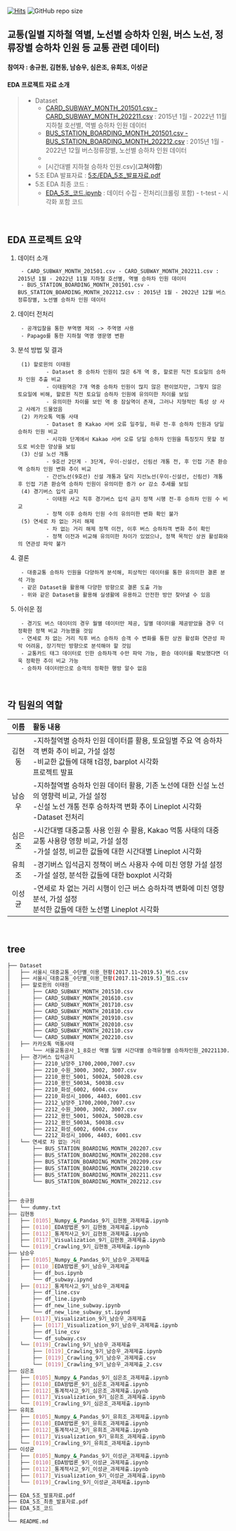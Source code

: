 [![Hits](https://hits.seeyoufarm.com/api/count/incr/badge.svg?url=https%3A%2F%2Fgithub.com%2FDataScience-Lab-Yonsei%2F9th_EDA%2Ftree%2Fmain%2F5%25EC%25A1%25B0%2Fhit-counter&count_bg=%2379C83D&title_bg=%23555555&icon=&icon_color=%23E7E7E7&title=hits&edge_flat=false)](https://hits.seeyoufarm.com)
![GitHub repo size](https://img.shields.io/github/repo-size/DataScience-Lab-Yonsei/9th_EDA)



## 교통(일별 지하철 역별, 노선별 승하차 인원, 버스 노선, 정류장별 승하차 인원 등 교통 관련 데이터)
#### 참여자 : 송규원, 김현동, 남승우, 심은조, 유희조, 이성균
#### EDA 프로젝트 자료 소개
> * Dataset
>   * [CARD_SUBWAY_MONTH_201501.csv - CARD_SUBWAY_MONTH_202211.csv](https://data.seoul.go.kr/dataList/OA-12914/S/1/datasetView.do) : 2015년 1월 - 2022년 11월 지하철 호선별, 역별 승하차 인원 데이터
>   * [BUS_STATION_BOARDING_MONTH_201501.csv - BUS_STATION_BOARDING_MONTH_202212.csv](https://data.seoul.go.kr/dataList/OA-12912/S/1/datasetView.do) : 2015년 1월 - 2022년 12월 버스정류장별, 노선별 승하차 인원 데이터
>   *
>   * [시간대별 지하철 승하차 인원.csv](<strong>고쳐야함</strong>)
> * 5조 EDA 발표자료 : [5조/EDA_5조_발표자료.pdf](https://github.com/DataScience-Lab-Yonsei/9th_EDA/blob/main/5%E1%84%8C%E1%85%A9/EDA_5%EC%A1%B0_%EB%B0%9C%ED%91%9C%EC%9E%90%EB%A3%8C.pdf)
> * 5조 EDA 최종 코드 :
>   * [EDA_5조_코드.ipynb](https://github.com/namu-tree/9th_EDA/blob/main/5%E1%84%8C%E1%85%A9/Dataset/EDA_5%EC%A1%B0_%EC%BD%94%EB%93%9C.ipynb) : 데이터 수집 - 전처리(크롤링 포함) - t-test - 시각화 포함 코드
<br>



## EDA 프로젝트 요약

1. 데이터 소개

        - CARD_SUBWAY_MONTH_201501.csv - CARD_SUBWAY_MONTH_202211.csv : 2015년 1월 - 2022년 11월 지하철 호선별, 역별 승하차 인원 데이터
        - BUS_STATION_BOARDING_MONTH_201501.csv - BUS_STATION_BOARDING_MONTH_202212.csv : 2015년 1월 - 2022년 12월 버스정류장별, 노선별 승하차 인원 데이터
   
2. 데이터 전처리

        - 공개입찰을 통한 부역명 제외 -> 주역명 사용
        - Papago를 통한 지하철 역명 영문명 변환
 
3. 분석 방법 및 결과
    
        (1) 할로윈의 이태원
                - Dataset 중 승하차 인원이 많은 6개 역 중, 할로윈 직전 토요일의 승하차 인원 추출 비교
                - 이태원역은 7개 역중 승하차 인원이 많지 않은 편이었지만, 그렇지 않은 토요일에 비해, 할로윈 직전 토요일 승하차 인원에 유의미한 차이를 보임
                - 유의미한 차이를 보인 역 중 잠실역이 존재, 그러나 지형적인 특성 상 사고 사례가 드물었음
        (2) 카카오톡 먹통 사태
                - Dataset 중 Kakao 서버 오류 일주일, 하루 전-후 승하차 인원과 당일 승하차 인원 비교
                - 시각화 단계에서 Kakao 서버 오류 당일 승하차 인원을 특징짓지 못할 정도로 비슷한 양상을 보임
        (3) 신설 노선 개통
                - 9호선 2단계 - 3단계, 우이-신설선, 신림선 개통 전, 후 인접 기존 환승역 승하차 인원 변화 추이 비교
                - 간선노선(9호선) 신설 개통과 달리 지선노선(우이-신설선, 신림선) 개통 후 인접 기존 환승역 승하차 인원이 유의미한 증가 or 감소 추세를 보임
        (4) 경기버스 입석 금지
                - 이태원 사고 직후 경기버스 입석 금지 정책 시행 전-후 승하차 인원 수 비교
                - 정책 이후 승하차 인원 수의 유의미한 변화 확인 불가
        (5) 연세로 차 없는 거리 해제
                - 차 없는 거리 해제 정책 이전, 이후 버스 승하차객 변화 추이 확인
                - 정책 이전과 비교해 유의미한 차이가 있었으나, 정책 목적인 상권 활성화와의 연관성 파악 불가
    
4. 결론

        - 대중교통 승하차 인원을 다양하게 분석해, 피상적인 데이터를 통한 유의미한 결론 분석 가능
        - 같은 Dataset을 활용해 다양한 방향으로 결론 도출 가능
        - 위와 같은 Dataset을 활용해 실생활에 유용하고 안전한 방안 찾아낼 수 있음
    
5. 아쉬운 점
    
        - 경기도 버스 데이터의 경우 월별 데이터만 제공, 일별 데이터를 제공받았을 경우 더 정확한 정책 비교 가능했을 것임
        - 연세로 차 없는 거리 직후 버스 승하차 승객 수 변화를 통한 상권 활성화 연관성 파악 어려움, 장기적인 방향으로 분석해야 할 것임
        - 교통카드 태그 데이터로 인한 승하차객 수만 파악 가능, 환승 데이터를 확보했다면 더욱 정확한 추이 비교 가능 
        - 승하차 데이터만으로 승객의 정확한 행방 알수 없음 

<br>



 ## 각 팀원의 역할
 
|이름|활동 내용| 
|:---:|:---| 
|김현동| -지하철역별 승하차 인원 데이터를 활용, 토요일별 주요 역 승하차객 변화 추이 비교, 가설 설정<br> -비교한 값들에 대해 t검정, barplot 시각화<br>프로젝트 발표| 
|남승우| -지하철역별 승하차 인원 데이터 활용, 기존 노선에 대한 신설 노선의 영향력 비교, 가설 설정<br> -신설 노선 개통 전후 승하차객 변화 추이 Lineplot 시각화<br> -Dataset 전처리|
|심은조| -시간대별 대중교통 사용 인원 수 활용, Kakao 먹통 사태의 대중교통 사용량 영향 비교, 가설 설정<br> -가설 설정, 비교한 값들에 대한 시간대별 Lineplot 시각화| 
|유희조| -경기버스 입석금지 정책이 버스 사용자 수에 미친 영향 가설 설정<br> -가설 설정, 분석한 값들에 대한 boxplot 시각화| 
|이성균| -연세로 차 없는 거리 시행이 인근 버스 승하차객 변화에 미친 영향 분석, 가설 설정<br>분석한 값들에 대한 노선별 Lineplot 시각화| 
<br/>



## tree 
```bash
├── Dataset
│   ├── 서울시_대중교통_수단별_이용_현황(2017.11~2019.5)_버스.csv
│   ├── 서울시_대중교통_수단별_이용_현황(2017.11~2019.5)_철도.csv
│   ├── 할로윈의 이태원
│       ├── CARD_SUBWAY_MONTH_201510.csv
│       ├── CARD_SUBWAY_MONTH_201610.csv
│       ├── CARD_SUBWAY_MONTH_201710.csv
│       ├── CARD_SUBWAY_MONTH_201810.csv
│       ├── CARD_SUBWAY_MONTH_201910.csv
│       ├── CARD_SUBWAY_MONTH_202010.csv
│       ├── CARD_SUBWAY_MONTH_202110.csv
│       └── CARD_SUBWAY_MONTH_202210.csv
│   ├── 카카오톡 먹통사태
│       └── 서울교통공사_1_8호선 역별 일별 시간대별 승객유형별 승하차인원_20221130.csv
│   ├── 경기버스 입석금지
│       ├── 2210_남양주_1700,2000,7007.csv
│       ├── 2210_수원_3000, 3002, 3007.csv
│       ├── 2210_용인_5001, 5002A, 5002B.csv
│       ├── 2210_용인_5003A, 5003B.csv
│       ├── 2210_화성_6002, 6004.csv
│       ├── 2210_화성시_1006, 4403, 6001.csv
│       ├── 2212_남양주_1700,2000,7007.csv
│       ├── 2212_수원_3000, 3002, 3007.csv
│       ├── 2212_용인_5001, 5002A, 5002B.csv
│       ├── 2212_용인_5003A, 5003B.csv
│       ├── 2212_화성_6002, 6004.csv
│       └── 2212_화성시_1006, 4403, 6001.csv
│   └── 연세로 차 없는 거리
│       ├── BUS_STATION_BOARDING_MONTH_202207.csv
│       ├── BUS_STATION_BOARDING_MONTH_202208.csv
│       ├── BUS_STATION_BOARDING_MONTH_202209.csv
│       ├── BUS_STATION_BOARDING_MONTH_202210.csv
│       ├── BUS_STATION_BOARDING_MONTH_202211.csv
│       └── BUS_STATION_BOARDING_MONTH_202212.csv
│       
│
├── 송규원
│   └── dummy.txt
├── 김현동
│   ├── [0105]_Numpy_&_Pandas_9기_김현동_과제제출.ipynb
│   ├── [0110]_EDA방법론_9기_김현동_과제제출.ipynb
│   ├── [0112]_통계적사고_9기_김현동_과제제출.ipynb
│   ├── [0117]_Visualization_9기_김현동_과제제출.ipynb
│   └── [0119]_Crawling_9기_김현동_과제제출.ipynb
├── 남승우
│   ├── [0105]_Numpy_&_Pandas_9기_남승우_과제제출
│   ├── [0110_]EDA방법론_9기_남승우_과제제출
│       ├── df_bus.ipynb
│       └── df_subway.ipynd
│   ├── [0112]_통계적사고_9기_남승우_과제제출
│       ├── df_line.csv
│       ├── df_line.ipynb
│       ├── df_new_line_subway.ipynb
│       └── df_new_line_subway_st.ipynd
│   ├── [0117]_Visualization_9기_남승우_과제제출
│       ├── [0117]_Visualization_9기_남승우_과제제출.ipynb
│       ├── df_line_csv
│       └── df_subway.csv
│   └── [0119]_Crawling_9기_남승우_과제제출
│       ├── [0119]_Crawling_9기_남승우_과제제출.ipynb
│       ├── [0119]_Crawling_9기_남승우_과제제출.csv
│       └── [0119]_Crawling_9기_남승우_과제제출_2.csv
├── 심은조
│   ├── [0105]_Numpy_&_Pandas_9기_심은조_과제제출.ipynb
│   ├── [0110]_EDA방법론_9기_심은조_과제제출.ipynb
│   ├── [0112]_통계적사고_9기_심은조_과제제출.ipynb
│   ├── [0117]_Visualization_9기_심은조_과제제출.ipynb
│   └── [0119]_Crawling_9기_심은조_과제제출.ipynb
├── 유희조
│   ├── [0105]_Numpy_&_Pandas_9기_유희조_과제제출.ipynb
│   ├── [0110]_EDA방법론_9기_유희조_과제제출.ipynb
│   ├── [0112]_통계적사고_9기_유희조_과제제출.ipynb
│   ├── [0117]_Visualization_9기_유희조_과제제출.ipynb
│   └── [0119]_Crawling_9기_유희조_과제제출.ipynb
├── 이성균
│   ├── [0105]_Numpy_&_Pandas_9기_이성균_과제제출.ipynb
│   ├── [0110]_EDA방법론_9기_이성균_과제제출.ipynb
│   ├── [0112]_통계적사고_9기_이성균_과제제출.ipynb
│   ├── [0117]_Visualization_9기_이성균_과제제출.ipynb
│   └── [0119]_Crawling_9기_이성균_과제제출.ipynb
│
├── EDA_5조_발표자료.pdf
├── EDA_5조_최종_발표자료.pdf
├── EDA_5조_코드
│
└── README.md
``` 

